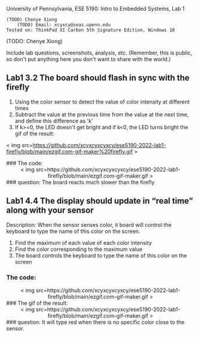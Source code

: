 University of Pennsylvania, ESE 5190: Intro to Embedded Systems, Lab 1

    (TODO) Chenye Xiong
        (TODO) Email: xcyxcy@seas.upenn.edu
    Tested on: ThinkPad XI Carbon 5th Signature Edition, Windows 10
(TODO: Chenye Xiong)

Include lab questions, screenshots, analysis, etc. (Remember, this is public, so don't put anything here you don't want to share with the world.)
## Lab1 3.2 The board should flash in sync with the firefly
1. Using the color sensor to detect the value of color intensity at different times
2. Subtract the value at the previous time from the value at the next time, and define this difference as 'k'
3. If k>=0, the LED doesn't get bright and if k<0, the LED turns bright
   the gif of the result: 
    <div align=center>
< img src=https://github.com/xcyxcyxcyxcy/ese5190-2022-lab1-firefly/blob/main/ezgif.com-gif-maker%20firefly.gif >  
</div>
### The code:
<div align=center>
< img src=https://github.com/xcyxcyxcyxcy/ese5190-2022-lab1-firefly/blob/main/ezgif.com-gif-maker.gif >  
</div>
### question: 
The board reacts much slower than the firefly

## Lab1 4.4 The display should update in “real time” along with your sensor
Description: When the sensor senses color, it board will control the keyboard to type the name of this color on the screen.
1. Find the maximum of each value of each color intensity
2. Find the color corresponding to the maximum value
3. The board controls the keyboard to type the name of this color on the screen
### The code:
<div align=center>
< img src=https://github.com/xcyxcyxcyxcy/ese5190-2022-lab1-firefly/blob/main/ezgif.com-gif-maker.gif >  
</div>
### The gif of the result: 
    <div align=center>
< img src=https://github.com/xcyxcyxcyxcy/ese5190-2022-lab1-firefly/blob/main/ezgif.com-gif-maker.gif >  
</div>
### question:
It will type red when there is no specific color close to the sensor.
